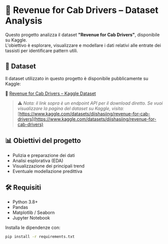 # 🚖 Revenue for Cab Drivers – Dataset Analysis

Questo progetto analizza il dataset **"Revenue for Cab Drivers"**, disponibile su Kaggle.  
L'obiettivo è esplorare, visualizzare e modellare i dati relativi alle entrate dei tassisti per identificare pattern utili.

## 📂 Dataset

Il dataset utilizzato in questo progetto è disponibile pubblicamente su Kaggle:

🔗 [Revenue for Cab Drivers – Kaggle Dataset](https://www.kaggle.com/api/v1/datasets/download/diishasiing/revenue-for-cab-drivers/)

> ⚠️ *Nota: il link sopra è un endpoint API per il download diretto. Se vuoi visualizzare la pagina del dataset su Kaggle, visita:*  
> [https://www.kaggle.com/datasets/diishasiing/revenue-for-cab-drivers](https://www.kaggle.com/datasets/diishasiing/revenue-for-cab-drivers)

## 📊 Obiettivi del progetto

- Pulizia e preparazione dei dati
- Analisi esplorativa (EDA)
- Visualizzazione dei principali trend
- Eventuale modellazione predittiva

## 🛠️ Requisiti

- Python 3.8+
- Pandas
- Matplotlib / Seaborn
- Jupyter Notebook

Installa le dipendenze con:

```bash
pip install -r requirements.txt
